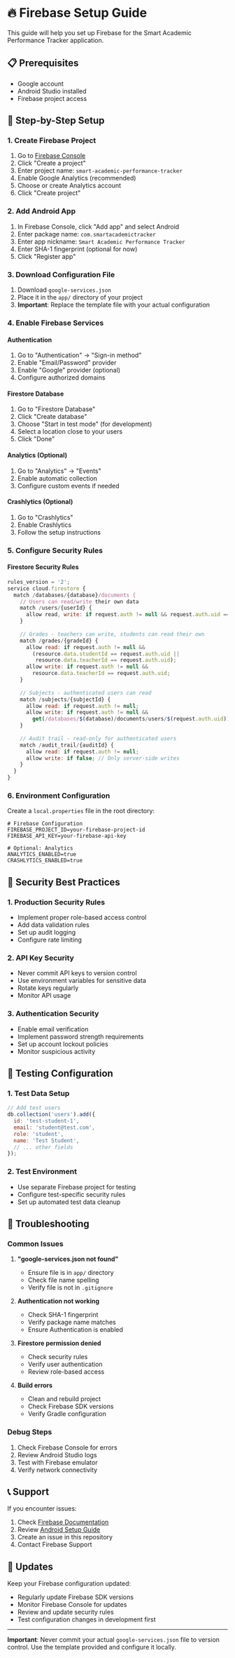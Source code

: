 # 🔥 Firebase Setup Guide

This guide will help you set up Firebase for the Smart Academic Performance Tracker application.

## 📋 Prerequisites

- Google account
- Android Studio installed
- Firebase project access

## 🚀 Step-by-Step Setup

### 1. Create Firebase Project

1. Go to [Firebase Console](https://console.firebase.google.com/)
2. Click "Create a project"
3. Enter project name: `smart-academic-performance-tracker`
4. Enable Google Analytics (recommended)
5. Choose or create Analytics account
6. Click "Create project"

### 2. Add Android App

1. In Firebase Console, click "Add app" and select Android
2. Enter package name: `com.smartacademictracker`
3. Enter app nickname: `Smart Academic Performance Tracker`
4. Enter SHA-1 fingerprint (optional for now)
5. Click "Register app"

### 3. Download Configuration File

1. Download `google-services.json`
2. Place it in the `app/` directory of your project
3. **Important**: Replace the template file with your actual configuration

### 4. Enable Firebase Services

#### Authentication
1. Go to "Authentication" → "Sign-in method"
2. Enable "Email/Password" provider
3. Enable "Google" provider (optional)
4. Configure authorized domains

#### Firestore Database
1. Go to "Firestore Database"
2. Click "Create database"
3. Choose "Start in test mode" (for development)
4. Select a location close to your users
5. Click "Done"

#### Analytics (Optional)
1. Go to "Analytics" → "Events"
2. Enable automatic collection
3. Configure custom events if needed

#### Crashlytics (Optional)
1. Go to "Crashlytics"
2. Enable Crashlytics
3. Follow the setup instructions

### 5. Configure Security Rules

#### Firestore Security Rules
```javascript
rules_version = '2';
service cloud.firestore {
  match /databases/{database}/documents {
    // Users can read/write their own data
    match /users/{userId} {
      allow read, write: if request.auth != null && request.auth.uid == userId;
    }
    
    // Grades - teachers can write, students can read their own
    match /grades/{gradeId} {
      allow read: if request.auth != null && 
        (resource.data.studentId == request.auth.uid || 
         resource.data.teacherId == request.auth.uid);
      allow write: if request.auth != null && 
        resource.data.teacherId == request.auth.uid;
    }
    
    // Subjects - authenticated users can read
    match /subjects/{subjectId} {
      allow read: if request.auth != null;
      allow write: if request.auth != null && 
        get(/databases/$(database)/documents/users/$(request.auth.uid)).data.role == 'admin';
    }
    
    // Audit trail - read-only for authenticated users
    match /audit_trail/{auditId} {
      allow read: if request.auth != null;
      allow write: if false; // Only server-side writes
    }
  }
}
```

### 6. Environment Configuration

Create a `local.properties` file in the root directory:
```properties
# Firebase Configuration
FIREBASE_PROJECT_ID=your-firebase-project-id
FIREBASE_API_KEY=your-firebase-api-key

# Optional: Analytics
ANALYTICS_ENABLED=true
CRASHLYTICS_ENABLED=true
```

## 🔐 Security Best Practices

### 1. Production Security Rules
- Implement proper role-based access control
- Add data validation rules
- Set up audit logging
- Configure rate limiting

### 2. API Key Security
- Never commit API keys to version control
- Use environment variables for sensitive data
- Rotate keys regularly
- Monitor API usage

### 3. Authentication Security
- Enable email verification
- Implement password strength requirements
- Set up account lockout policies
- Monitor suspicious activity

## 🧪 Testing Configuration

### 1. Test Data Setup
```javascript
// Add test users
db.collection('users').add({
  id: 'test-student-1',
  email: 'student@test.com',
  role: 'student',
  name: 'Test Student',
  // ... other fields
});
```

### 2. Test Environment
- Use separate Firebase project for testing
- Configure test-specific security rules
- Set up automated test data cleanup

## 🚨 Troubleshooting

### Common Issues

1. **"google-services.json not found"**
   - Ensure file is in `app/` directory
   - Check file name spelling
   - Verify file is not in `.gitignore`

2. **Authentication not working**
   - Check SHA-1 fingerprint
   - Verify package name matches
   - Ensure Authentication is enabled

3. **Firestore permission denied**
   - Check security rules
   - Verify user authentication
   - Review role-based access

4. **Build errors**
   - Clean and rebuild project
   - Check Firebase SDK versions
   - Verify Gradle configuration

### Debug Steps

1. Check Firebase Console for errors
2. Review Android Studio logs
3. Test with Firebase emulator
4. Verify network connectivity

## 📞 Support

If you encounter issues:
1. Check [Firebase Documentation](https://firebase.google.com/docs)
2. Review [Android Setup Guide](https://firebase.google.com/docs/android/setup)
3. Create an issue in this repository
4. Contact Firebase Support

## 🔄 Updates

Keep your Firebase configuration updated:
- Regularly update Firebase SDK versions
- Monitor Firebase Console for updates
- Review and update security rules
- Test configuration changes in development first

---

**Important**: Never commit your actual `google-services.json` file to version control. Use the template provided and configure it locally.
